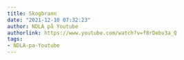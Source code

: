 ```yaml
---
title: Skogbrann
date: "2021-12-10 07:32:23"
author: NDLA på Youtube
authorlink: https://www.youtube.com/watch?v=f8rDebv3a_Q
tags:
- NDLA-pa-Youtube
---
```

